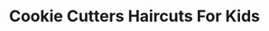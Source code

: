 ---
title: "Cookie Cutters Haircuts For Kids"
url: /edgewater/cookie-cutters-haircuts-for-kids/
shop: Friseur
---